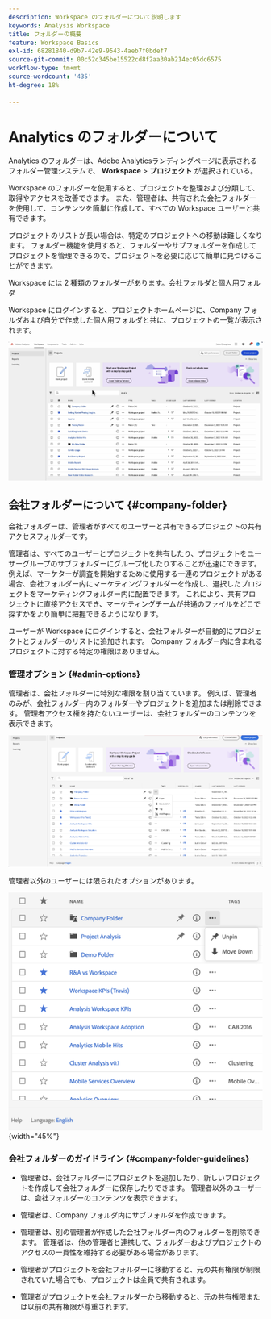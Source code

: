 ```yaml
---
description: Workspace のフォルダーについて説明します
keywords: Analysis Workspace
title: フォルダーの概要
feature: Workspace Basics
exl-id: 68281840-d9b7-42e9-9543-4aeb7f0bdef7
source-git-commit: 00c52c345be15522cd8f2aa30ab214ec05dc6575
workflow-type: tm+mt
source-wordcount: '435'
ht-degree: 18%

---
```


# Analytics のフォルダーについて

Analytics のフォルダーは、Adobe Analyticsランディングページに表示されるフォルダー管理システムで、 **Workspace** > **プロジェクト** が選択されている。

Workspace のフォルダーを使用すると、プロジェクトを整理および分類して、取得やアクセスを改善できます。 また、管理者は、共有された会社フォルダーを使用して、コンテンツを簡単に作成して、すべての Workspace ユーザーと共有できます。

プロジェクトのリストが長い場合は、特定のプロジェクトへの移動は難しくなります。 フォルダー機能を使用すると、フォルダーやサブフォルダーを作成してプロジェクトを管理できるので、プロジェクトを必要に応じて簡単に見つけることができます。

Workspace には 2 種類のフォルダーがあります。会社フォルダと個人用フォルダ

Workspace にログインすると、プロジェクトホームページに、Company フォルダおよび自分で作成した個人用フォルダと共に、プロジェクトの一覧が表示されます。

![](/help/analyze/analysis-workspace/build-workspace-project/assets/landing-page2.png)

## 会社フォルダーについて {#company-folder}

会社フォルダーは、管理者がすべてのユーザーと共有できるプロジェクトの共有アクセスフォルダーです。

管理者は、すべてのユーザーとプロジェクトを共有したり、プロジェクトをユーザーグループのサブフォルダーにグループ化したりすることが迅速にできます。 例えば、マーケターが調査を開始するために使用する一連のプロジェクトがある場合、会社フォルダー内にマーケティングフォルダーを作成し、選択したプロジェクトをマーケティングフォルダー内に配置できます。 これにより、共有プロジェクトに直接アクセスでき、マーケティングチームが共通のファイルをどこで探すかをより簡単に把握できるようになります。

ユーザーが Workspace にログインすると、会社フォルダーが自動的にプロジェクトとフォルダーのリストに追加されます。 Company フォルダー内に含まれるプロジェクトに対する特定の権限はありません。


### 管理オプション {#admin-options}

管理者は、会社フォルダーに特別な権限を割り当てています。 例えば、管理者のみが、会社フォルダー内のフォルダーやプロジェクトを追加または削除できます。 管理者アクセス権を持たないユーザーは、会社フォルダーのコンテンツを表示できます。

![](/help/analyze/analysis-workspace/build-workspace-project/assets/admin-options.png)

管理者以外のユーザーには限られたオプションがあります。

![](/help/analyze/analysis-workspace/build-workspace-project/assets/non-admin-folder-options.png){width="45%"}

### 会社フォルダーのガイドライン {#company-folder-guidelines}

- 管理者は、会社フォルダーにプロジェクトを追加したり、新しいプロジェクトを作成して会社フォルダーに保存したりできます。 管理者以外のユーザーは、会社フォルダーのコンテンツを表示できます。

- 管理者は、Company フォルダ内にサブフォルダを作成できます。

- 管理者は、別の管理者が作成した会社フォルダー内のフォルダーを削除できます。 管理者は、他の管理者と連携して、フォルダーおよびプロジェクトのアクセスの一貫性を維持する必要がある場合があります。

- 管理者がプロジェクトを会社フォルダーに移動すると、元の共有権限が制限されていた場合でも、プロジェクトは全員で共有されます。

- 管理者がプロジェクトを会社フォルダーから移動すると、元の共有権限または以前の共有権限が尊重されます。
